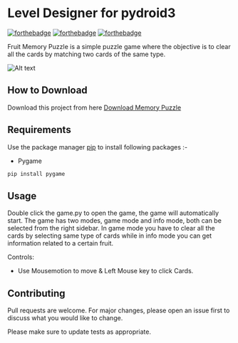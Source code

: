 # Level Designer for pydroid3

[![forthebadge](https://forthebadge.com/images/badges/built-with-love.svg)](https://forthebadge.com)
[![forthebadge](https://forthebadge.com/images/badges/built-with-swag.svg)](https://forthebadge.com)
[![forthebadge](https://forthebadge.com/images/badges/made-with-python.svg)](https://forthebadge.com)

Fruit Memory Puzzle is a simple puzzle game where the objective is to clear all the cards by matching two cards of the same type.

![Alt text](app.gif?raw=true "Memory Puzzle")

## How to Download

Download this project from here [Download Memory Puzzle](https://downgit.github.io/#/home?url=https://github.com/pyGuru123/Python-Games/tree/master/Memory%20Puzzle)

## Requirements

Use the package manager [pip](https://pip.pypa.io/en/stable/) to install following packages :-
* Pygame

```bash
pip install pygame
```

## Usage

Double click the game.py to open the game, the game will automatically start. The game has two modes, game mode and info mode, both can be selected from the right sidebar. In game mode you have to clear all the cards by selecting same type of cards while in info mode you can get information related to a certain fruit.

Controls:
* Use Mousemotion to move & Left Mouse key to click Cards. 

## Contributing

Pull requests are welcome. For major changes, please open an issue first to discuss what you would like to change.

Please make sure to update tests as appropriate.